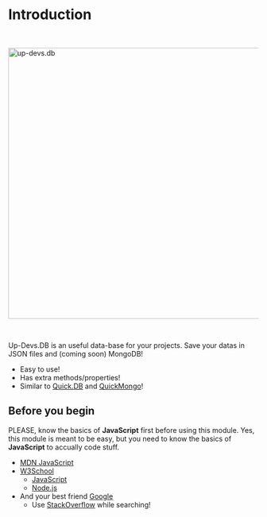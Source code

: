 # Introduction

  <br />
  <p>
    <img src="https://user-images.githubusercontent.com/77716705/131206307-0840de3c-a3f7-48e8-9076-f97d163055c3.png" width="546" alt="up-devs.db" />
  </p>
  <br />

Up-Devs.DB is an useful data-base for your projects. Save your datas in JSON files and (coming soon) MongoDB!

* Easy to use!
* Has extra methods/properties!
* Similar to [Quick.DB](https://www.npmjs.com/package/quick.db) and [QuickMongo](https://www.npmjs.com/package/quickmongo)!

## Before you begin
PLEASE, know the basics of **JavaScript** first before using this module. Yes, this module is meant to be easy, but you need to know the basics of **JavaScript** to accually code stuff.

* [MDN JavaScript](https://developer.mozilla.org/en-US/docs/Web/JavaScript)
* [W3School](https://www.w3schools.com/)
  * [JavaScript](https://www.w3schools.com/js/)
  * [Node.js](https://www.w3schools.com/nodejs/)
* And your best friend [Google](https://www.google.com/)
  * Use [StackOverflow](https://stackoverflow.com/) while searching!